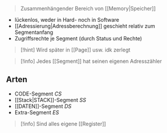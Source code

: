 > Zusammenhängender Bereich von [[Memory|Speicher]]

- lückenlos, weder in Hard- noch in Software
- [[Adressierung|Adressberechnung]] geschieht relativ zum Segmentanfang
- Zugriffsrechte je Segment (durch Status und Rechte)

> [!hint] Wird später in [[Page]] usw. idk zerlegt

> [!info] Jedes [[Segment]] hat seinen eigenen Adresszähler
## Arten
- CODE-Segment $CS$
- [[Stack|STACK]]-Segment $SS$
- [[DATEN]]-Segment $DS$
- Extra-Segment $ES$

> [!info] Sind alles eigene [[Register]]

